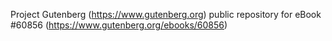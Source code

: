 Project Gutenberg (https://www.gutenberg.org) public repository for eBook #60856 (https://www.gutenberg.org/ebooks/60856)
